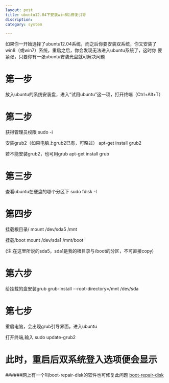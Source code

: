 ```yaml
---
layout: post
title: ubuntu12.04下安装win8后修复引导
discription: 
category: system

---
```


 如果你一开始选择了ubuntu12.04系统，而之后你要安装双系统，你又安装了win8（或win7）系统，重启之后，你会发现无法进入ubuntu系统了，这时你
要紧张，只要你有一张ubuntu安装光盘就可解决问题
 
第一步
===

放入ubuntu的系统安装盘，进入“试用ubuntu”这一项，打开终端（Ctrl+Alt+T）

第二步
===

获得管理员权限
   	sudo -i

安装grub2（如果电脑上grub2已有，可略过）
   	apt-get install grub2

若不能安装grub2，也可用grub
   	apt-get install grub

第三步
===

查看ubuntu在硬盘的哪个分区下
	sudo fdisk -l

第四步
===

挂载根目录/
   	mount /dev/sda5 /mnt

挂载/boot
   	mount /dev/sda1 /mnt/boot

(注:在这里所说的sda5，sda1是我的根目录与/boot的分区，不可直接copy)

第六步
===

给挂载的盘安装grub
   	grub-install --root-directory=/mnt /dev/sda

第七步
===

重启电脑，会出现grub引导界面，进入ubuntu

打开终端,输入
   	sudo update-grub2

此时，重启后双系统登入选项便会显示
===

######网上有一个叫boot-repair-disk的软件也可修复此问题
[boot-repair-disk](http://sourceforge.net/p/boot-repair-cd/home/Home/)











